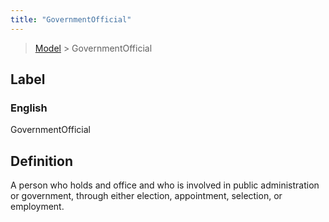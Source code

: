 ```yaml
---
title: "GovernmentOfficial"
---
```


> [Model](./../) > GovernmentOfficial

## Label

### English
GovernmentOfficial


## Definition
A person who holds and office and who is involved in public administration or government, through either election, appointment, selection, or employment. 


    
